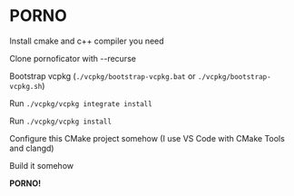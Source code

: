 # PORNO

Install cmake and c++ compiler you need

Clone pornoficator with --recurse

Bootstrap vcpkg (`./vcpkg/bootstrap-vcpkg.bat` or `./vcpkg/bootstrap-vcpkg.sh`)

Run `./vcpkg/vcpkg integrate install`

Run `./vcpkg/vcpkg install`

Configure this CMake project somehow (I use VS Code with CMake Tools and clangd)

Build it somehow

**PORNO!**